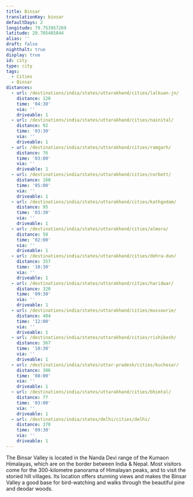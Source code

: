```yaml
---
title: Binsar
translationKey: binsar
defaultDays: 2
longitude: 79.753957269
latitude: 29.705485844
alias: ''
draft: false
nighthalt: true
display: true
id: city
type: city
tags:
  - Cities
  - Binsar
distances:
  - url: /destinations/india/states/uttarakhand/cities/lalkuan-jn/
    distance: 120
    time: '04:30'
    via: ''
    driveable: 1
  - url: /destinations/india/states/uttarakhand/cities/nainital/
    distance: 92
    time: '03:30'
    via: ''
    driveable: 1
  - url: /destinations/india/states/uttarakhand/cities/ramgarh/
    distance: 76
    time: '03:00'
    via: ''
    driveable: 1
  - url: /destinations/india/states/uttarakhand/cities/corbett/
    distance: 160
    time: '05:00'
    via: ''
    driveable: 1
  - url: /destinations/india/states/uttarakhand/cities/kathgodam/
    distance: 95
    time: '03:30'
    via: ''
    driveable: 1
  - url: /destinations/india/states/uttarakhand/cities/almora/
    distance: 50
    time: '02:00'
    via: ''
    driveable: 1
  - url: /destinations/india/states/uttarakhand/cities/dehra-dun/
    distance: 357
    time: '10:30'
    via: ''
    driveable: 1
  - url: /destinations/india/states/uttarakhand/cities/haridwar/
    distance: 320
    time: '09:30'
    via: ''
    driveable: 1
  - url: /destinations/india/states/uttarakhand/cities/mussoorie/
    distance: 404
    time: '12:00'
    via: ''
    driveable: 1
  - url: /destinations/india/states/uttarakhand/cities/rishikesh/
    distance: 367
    time: '10:30'
    via: ''
    driveable: 1
  - url: /destinations/india/states/uttar-pradesh/cities/kuchesar/
    distance: 306
    time: '08:00'
    via: ''
    driveable: 1
  - url: /destinations/india/states/uttarakhand/cities/bhimtal/
    distance: 77
    time: '03:00'
    via: ''
    driveable: 1
  - url: /destinations/india/states/delhi/cities/delhi/
    distance: 370
    time: '09:30'
    via: ''
    driveable: 1
---
```




























































































The Binsar Valley is located in the Nanda Devi range of the Kumaon Himalayas, which are on the border between India & Nepal. Most visitors come for the 300-kilometre panorama of Himalayan peaks, and to visit the storied hill villages. Its location offers stunning views and makes the Binsar Valley a good base for bird-watching and walks through the beautiful pine and deodar woods.